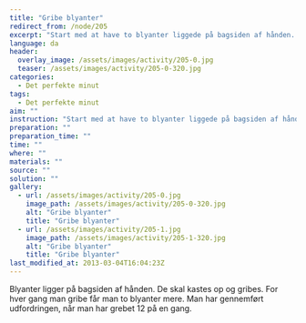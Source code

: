 ```yaml
---
title: "Gribe blyanter"
redirect_from: /node/205
excerpt: "Start med at have to blyanter liggede på bagsiden af hånden. De skal kastes op i luften og gribes med samme hånd. For hver gang man griber, får man to blyanter mere. Man har gennemført udfordringen, når man har grebet 12 på en gang."
language: da
header:
  overlay_image: /assets/images/activity/205-0.jpg
  teaser: /assets/images/activity/205-0-320.jpg
categories: 
  - Det perfekte minut
tags: 
  - Det perfekte minut
aim: ""
instruction: "Start med at have to blyanter liggede på bagsiden af hånden. De skal kastes op i luften og gribes med samme hånd. For hver gang man griber, får man to blyanter mere. Man har gennemført udfordringen, når man har grebet 12 på en gang."
preparation: ""
preparation_time: ""
time: ""
where: ""
materials: ""
source: ""
solution: ""
gallery:
  - url: /assets/images/activity/205-0.jpg
    image_path: /assets/images/activity/205-0-320.jpg
    alt: "Gribe blyanter"
    title: "Gribe blyanter"
  - url: /assets/images/activity/205-1.jpg
    image_path: /assets/images/activity/205-1-320.jpg
    alt: "Gribe blyanter"
    title: "Gribe blyanter"
last_modified_at: 2013-03-04T16:04:23Z
---
```

Blyanter ligger på bagsiden af hånden. De skal kastes op og gribes. For hver gang man gribe får man to blyanter mere. Man har gennemført udfordringen, når man har grebet 12 på en gang.
